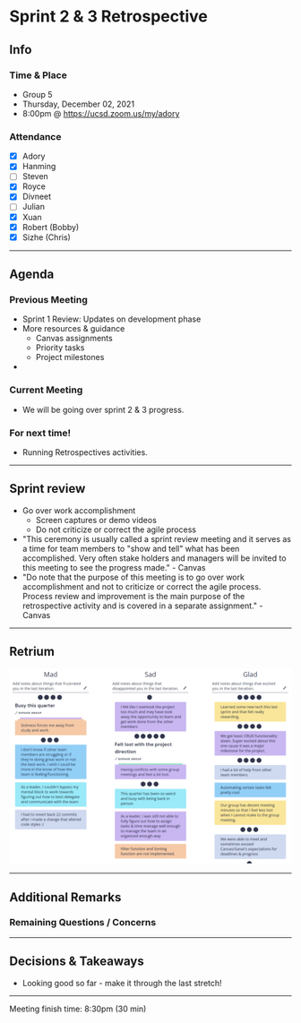 # Sprint 2 & 3 Retrospective

## Info

### Time & Place

-   Group 5
-   Thursday, December 02, 2021
-   8:00pm @ https://ucsd.zoom.us/my/adory

### Attendance

-   [x] Adory
-   [x] Hanming
-   [ ] Steven
-   [x] Royce
-   [x] Divneet
-   [ ] Julian
-   [x] Xuan
-   [x] Robert (Bobby)
-   [x] Sizhe (Chris)

---

## Agenda

### Previous Meeting

-   Sprint 1 Review: Updates on development phase
-   More resources & guidance
    -   Canvas assignments
    -   Priority tasks
    -   Project milestones
-

### Current Meeting

-   We will be going over sprint 2 & 3 progress.

### For next time!

-   Running Retrospectives activities.

---

## Sprint review

-   Go over work accomplishment
    -   Screen captures or demo videos
    -   Do not criticize or correct the agile process
-   "This ceremony is usually called a sprint review meeting and it serves as a time for team members to "show and tell" what has been accomplished. Very often stake holders and managers will be invited to this meeting to see the progress made." - Canvas
-   "Do note that the purpose of this meeting is to go over work accomplishment and not to criticize or correct the agile process. Process review and improvement is the main purpose of the retrospective activity and is covered in a separate assignment." - Canvas

---

## Retrium

![asdf](../misc/mad-sad-glad-2+3.png)

---

## Additional Remarks

### Remaining Questions / Concerns

---

## Decisions & Takeaways

-   Looking good so far - make it through the last stretch!

---

Meeting finish time: 8:30pm (30 min)

